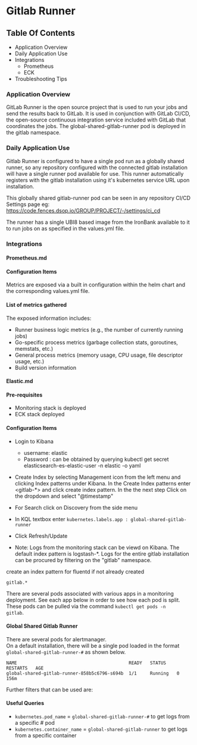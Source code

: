 # Gitlab Runner

## Table Of Contents

- Application Overview
- Daily Application Use
- Integrations
    - Prometheus
    - ECK
- Troubleshooting Tips

### Application Overview

GitLab Runner is the open source project that is used to run your jobs and send the results back to GitLab. It is used in conjunction with GitLab CI/CD, the open-source continuous integration service included with GitLab that coordinates the jobs.
The global-shared-gitlab-runner pod is deployed in the gitlab namespace.

### Daily Application Use

Gitlab Runner is configured to have a single pod run as a globally shared runner, so any repository configured with the connected gitlab installation will have a single runner pod available for use. This runner automatically registers with the gitlab installation using it's kubernetes service URL upon installation.

This globally shared gitlab-runner pod can be seen in any repository CI/CD Settings page eg:
https://code.fences.dsop.io/GROUP/PROJECT/-/settings/ci_cd

The runner has a single UBI8 based image from the IronBank available to it to run jobs on as specified in the values.yml file.

### Integrations

#### Prometheus.md

#### Configuration Items

Metrics are exposed via a built in configuration within the helm chart and the corresponding values.yml file.

#### List of metrics gathered

The exposed information includes:
  - Runner business logic metrics (e.g., the number of currently running jobs)
  - Go-specific process metrics (garbage collection stats, goroutines, memstats, etc.)
  - General process metrics (memory usage, CPU usage, file descriptor usage, etc.)
  - Build version information 

#### Elastic.md

#### Pre-requisites
- Monitoring stack is deployed
- ECK stack deployed

#### Configuration Items

- Login to Kibana
  - username: elastic
  - Password : can be obtained by querying kubectl get secret elasticsearch-es-elastic-user -n elastic -o yaml
- Create Index by  selecting Management icon from the left menu and  clicking Index patterns under Kibana.  In the Create Index patterns enter <gitlab-*> and click create index pattern.  In the the next step Click on the dropdown and select "@timestamp"

- For Search click on Discovery from the side menu

- In KQL textbox enter `kubernetes.labels.app : global-shared-gitlab-runner`

- Click Refresh/Update

- Note: Logs from the monitoring stack can be viewd on Kibana. The default index pattern is logstash-*. Logs for the entire gitlab installation can be procured by filtering on the "gitlab" namespace.

create an index pattern for fluentd if not already created
```
gitlab.*
```

There are several pods associated with various apps in a monitoring deployment.
See each app below in order to see how each pod is split.
These pods can be pulled via the command <code>kubectl get pods -n gitlab</code>.

#### Global Shared Gitlab Runner
There are several pods for alertmanager.   
On a default installation, there will be a single pod loaded in the format <code>global-shared-gitlab-runner-#</code> as shown below.
```
NAME                                          READY   STATUS    RESTARTS   AGE
global-shared-gitlab-runner-858b5c6796-s694b  1/1     Running   0          156m
```
Further filters that can be used are:

#### Useful Queries

- `kubernetes.pod_name`   = `global-shared-gitlab-runner-#` to get logs from a specific # pod
- `kubernetes.container_name` = `global-shared-gitlab-runner` to get logs from a specific container

